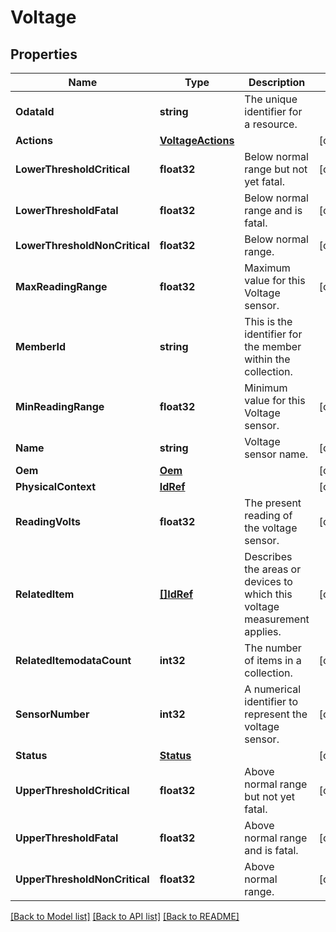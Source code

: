 # Voltage

## Properties
Name | Type | Description | Notes
------------ | ------------- | ------------- | -------------
**OdataId** | **string** | The unique identifier for a resource. | 
**Actions** | [**VoltageActions**](VoltageActions.md) |  | [optional] 
**LowerThresholdCritical** | **float32** | Below normal range but not yet fatal. | [optional] 
**LowerThresholdFatal** | **float32** | Below normal range and is fatal. | [optional] 
**LowerThresholdNonCritical** | **float32** | Below normal range. | [optional] 
**MaxReadingRange** | **float32** | Maximum value for this Voltage sensor. | [optional] 
**MemberId** | **string** | This is the identifier for the member within the collection. | 
**MinReadingRange** | **float32** | Minimum value for this Voltage sensor. | [optional] 
**Name** | **string** | Voltage sensor name. | [optional] 
**Oem** | [**Oem**](Oem.md) |  | [optional] 
**PhysicalContext** | [**IdRef**](idRef.md) |  | [optional] 
**ReadingVolts** | **float32** | The present reading of the voltage sensor. | [optional] 
**RelatedItem** | [**[]IdRef**](idRef.md) | Describes the areas or devices to which this voltage measurement applies. | [optional] 
**RelatedItemodataCount** | **int32** | The number of items in a collection. | [optional] 
**SensorNumber** | **int32** | A numerical identifier to represent the voltage sensor. | [optional] 
**Status** | [**Status**](Status.md) |  | [optional] 
**UpperThresholdCritical** | **float32** | Above normal range but not yet fatal. | [optional] 
**UpperThresholdFatal** | **float32** | Above normal range and is fatal. | [optional] 
**UpperThresholdNonCritical** | **float32** | Above normal range. | [optional] 

[[Back to Model list]](../README.md#documentation-for-models) [[Back to API list]](../README.md#documentation-for-api-endpoints) [[Back to README]](../README.md)


